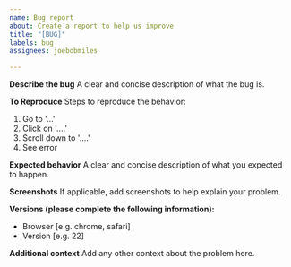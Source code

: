 ```yaml
---
name: Bug report
about: Create a report to help us improve
title: "[BUG]"
labels: bug
assignees: joebobmiles

---
```


**Describe the bug**
A clear and concise description of what the bug is.

**To Reproduce**
Steps to reproduce the behavior:
1. Go to '...'
2. Click on '....'
3. Scroll down to '....'
4. See error

**Expected behavior**
A clear and concise description of what you expected to happen.

**Screenshots**
If applicable, add screenshots to help explain your problem.

**Versions (please complete the following information):**
 - Browser [e.g. chrome, safari]
 - Version [e.g. 22]

**Additional context**
Add any other context about the problem here.
